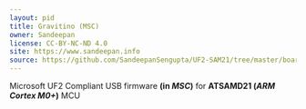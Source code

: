 ```yaml
---
layout: pid
title: Gravitino (MSC)
owner: Sandeepan
license: CC-BY-NC-ND 4.0
site: https://www.sandeepan.info
source: https://github.com/SandeepanSengupta/UF2-SAM21/tree/master/boards
---
```

Microsoft UF2 Compliant USB firmware **(in  _MSC_)** for **ATSAMD21 (_ARM Cortex M0+_)** MCU
